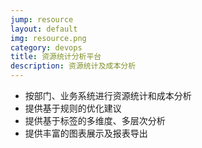 ```yaml
---
jump: resource
layout: default
img: resource.png
category: devops
title: 资源统计分析平台
description: 资源统计及成本分析
---
```


 * 按部门、业务系统进行资源统计和成本分析
 * 提供基于规则的优化建议
 * 提供基于标签的多维度、多层次分析
 * 提供丰富的图表展示及报表导出